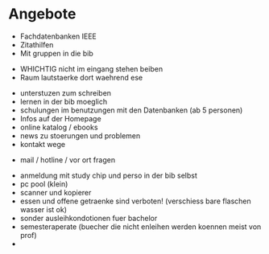 # Angebote

- Fachdatenbanken IEEE
- Zitathilfen
- Mit gruppen in die bib
* WHICHTIG nicht im eingang stehen beiben
* Raum lautstaerke dort waehrend ese
- unterstuzen zum schreiben 
- lernen in der bib moeglich
- schulungen im benutzungen mit den Datenbanken (ab 5 personen)
- Infos auf der Homepage
- online katalog / ebooks
- news zu stoerungen und problemen
- kontakt wege
* mail / hotline / vor ort fragen
- anmeldung mit study chip und perso in der bib selbst
- pc pool (klein)
- scanner und kopierer
- essen und offene getraenke sind verboten! (verschiess bare flaschen wasser ist ok)
- sonder ausleihkondotionen fuer bachelor
- semesteraperate (buecher die nicht enleihen werden koennen meist von prof)
- 